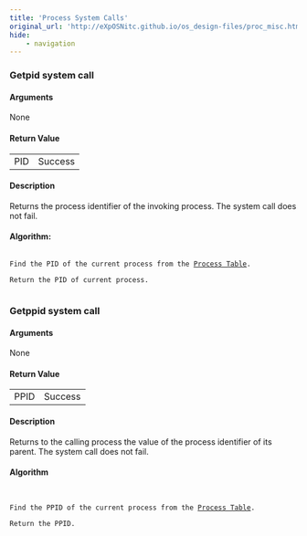 ```yaml
---
title: 'Process System Calls'
original_url: 'http://eXpOSNitc.github.io/os_design-files/proc_misc.html'
hide:
    - navigation
---
```


### Getpid system call

#### Arguments
None

#### Return Value

|     |         |
| --- | ------- |
| PID | Success |


#### Description
Returns the process identifier of the invoking process. The system call does not fail. 


#### Algorithm:

<pre><code>
Find the PID of the current process from the <a href="../../os-design/process-table/">Process Table</a>.

Return the PID of current process.

</code></pre>

### Getppid system call

#### Arguments
None

#### Return Value

|      |         |
| ---- | ------- |
| PPID | Success |


#### Description
Returns to the calling process the value of the process identifier of its parent. The system call does not fail. 
  

#### Algorithm

<pre><code>

Find the PPID of the current process from the <a href="../../os-design/process-table/">Process Table</a>.

Return the PPID.

</code></pre>








  
  
  









































